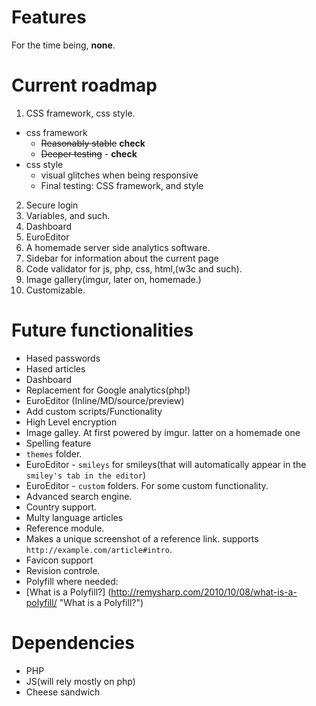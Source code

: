 Features
=======

For the time being, **none**.

Current roadmap
======

 1. CSS framework, css style.
  - css framework
    - ~~Reasonably stable~~ **check**
    - ~~Deeper testing~~ - **check**
  - css style
    - visual glitches when being responsive
    - Final testing: CSS framework, and style
 2. Secure login
 3. Variables, and such.
 4. Dashboard
 5. EuroEditor
 6. A homemade server side analytics software.
 7. Sidebar for information about the current page
 8. Code validator for js, php, css, html,(w3c and such).
 9. Image gallery(imgur, later on, homemade.)
 10. Customizable. 


Future functionalities
=======

 - Hased passwords
 - Hased articles
 - Dashboard
 - Replacement for Google analytics(php!)
 - EuroEditor (Inline/MD/source/preview)
 - Add custom scripts/Functionality 
 - High Level encryption 
 - Image galley. At first powered by imgur. latter on a homemade one
 - Spelling feature
 - `themes` folder.
 - EuroEditor - `smileys` for smileys(that will automatically appear in the `smiley's tab in the editor`)
 - EuroEditor - `custom` folders. For some custom functionality.
 - Advanced search engine.
 - Country support. 
 - Multy language articles
 - Reference module.
  - Makes a unique screenshot of a reference link. supports `http://example.com/article#intro`.
  - Favicon support
 - Revision controle.
 - Polyfill where needed:
  - [What is a Polyfill?] (http://remysharp.com/2010/10/08/what-is-a-polyfill/ "What is a Polyfill?")

Dependencies
=======

 - PHP
 - JS(will rely mostly on php)
 - Cheese sandwich


